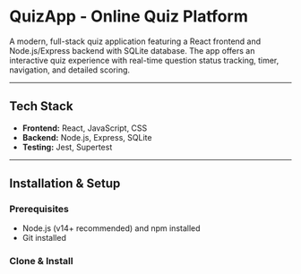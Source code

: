 # QuizApp - Online Quiz Platform

A modern, full-stack quiz application featuring a React frontend and Node.js/Express backend with SQLite database. The app offers an interactive quiz experience with real-time question status tracking, timer, navigation, and detailed scoring.

---

## Tech Stack

- **Frontend:** React, JavaScript, CSS  
- **Backend:** Node.js, Express, SQLite  
- **Testing:** Jest, Supertest  

---

## Installation & Setup

### Prerequisites

- Node.js (v14+ recommended) and npm installed  
- Git installed  

### Clone & Install

